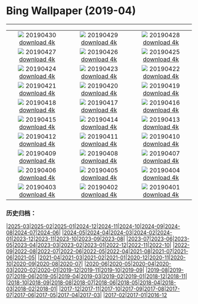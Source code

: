 # Bing Wallpaper (2019-04)
**************
| | | |
| :----: | :----: | :----: |
| ![](https://www.bing.com/th?id=OHR.LouisVienna_EN-US2422346599_1920x1080.jpg) 20190430 [download 4k](https://www.bing.com/th?id=OHR.LouisVienna_EN-US2422346599_UHD.jpg) | ![](https://www.bing.com/th?id=OHR.BabySloth_EN-US8463078273_1920x1080.jpg) 20190429 [download 4k](https://www.bing.com/th?id=OHR.BabySloth_EN-US8463078273_UHD.jpg) | ![](https://www.bing.com/th?id=OHR.SpringBadlands_EN-US8349424568_1920x1080.jpg) 20190428 [download 4k](https://www.bing.com/th?id=OHR.SpringBadlands_EN-US8349424568_UHD.jpg) |
| ![](https://www.bing.com/th?id=OHR.BloomingAloe_EN-US7990175942_1920x1080.jpg) 20190427 [download 4k](https://www.bing.com/th?id=OHR.BloomingAloe_EN-US7990175942_UHD.jpg) | ![](https://www.bing.com/th?id=OHR.CoastalFog_EN-US7921291267_1920x1080.jpg) 20190426 [download 4k](https://www.bing.com/th?id=OHR.CoastalFog_EN-US7921291267_UHD.jpg) | ![](https://www.bing.com/th?id=OHR.FireIce_EN-US7588914690_1920x1080.jpg) 20190425 [download 4k](https://www.bing.com/th?id=OHR.FireIce_EN-US7588914690_UHD.jpg) |
| ![](https://www.bing.com/th?id=OHR.RainforestMoss_EN-US7387327683_1920x1080.jpg) 20190424 [download 4k](https://www.bing.com/th?id=OHR.RainforestMoss_EN-US7387327683_UHD.jpg) | ![](https://www.bing.com/th?id=OHR.CasaBatllo_EN-US7267777877_1920x1080.jpg) 20190423 [download 4k](https://www.bing.com/th?id=OHR.CasaBatllo_EN-US7267777877_UHD.jpg) | ![](https://www.bing.com/th?id=OHR.LaysanAlbatross_EN-US7136581271_1920x1080.jpg) 20190422 [download 4k](https://www.bing.com/th?id=OHR.LaysanAlbatross_EN-US7136581271_UHD.jpg) |
| ![](https://www.bing.com/th?id=OHR.HidingEggs_EN-US7020088020_1920x1080.jpg) 20190421 [download 4k](https://www.bing.com/th?id=OHR.HidingEggs_EN-US7020088020_UHD.jpg) | ![](https://www.bing.com/th?id=OHR.CoveSpires_EN-US6899601669_1920x1080.jpg) 20190420 [download 4k](https://www.bing.com/th?id=OHR.CoveSpires_EN-US6899601669_UHD.jpg) | ![](https://www.bing.com/th?id=OHR.Paepalanthus_EN-US6799393102_1920x1080.jpg) 20190419 [download 4k](https://www.bing.com/th?id=OHR.Paepalanthus_EN-US6799393102_UHD.jpg) |
| ![](https://www.bing.com/th?id=OHR.MiracleGarden_EN-US6684216813_1920x1080.jpg) 20190418 [download 4k](https://www.bing.com/th?id=OHR.MiracleGarden_EN-US6684216813_UHD.jpg) | ![](https://www.bing.com/th?id=OHR.HopeValley_EN-US6541382933_1920x1080.jpg) 20190417 [download 4k](https://www.bing.com/th?id=OHR.HopeValley_EN-US6541382933_UHD.jpg) | ![](https://www.bing.com/th?id=OHR.BauhausArchive_EN-US6406056252_1920x1080.jpg) 20190416 [download 4k](https://www.bing.com/th?id=OHR.BauhausArchive_EN-US6406056252_UHD.jpg) |
| ![](https://www.bing.com/th?id=OHR.YayoiTulips_EN-US6304863335_1920x1080.jpg) 20190415 [download 4k](https://www.bing.com/th?id=OHR.YayoiTulips_EN-US6304863335_UHD.jpg) | ![](https://www.bing.com/th?id=OHR.GOTPath_EN-US5723870973_1920x1080.jpg) 20190414 [download 4k](https://www.bing.com/th?id=OHR.GOTPath_EN-US5723870973_UHD.jpg) | ![](https://www.bing.com/th?id=OHR.RecordStoreDay_EN-US5640323268_1920x1080.jpg) 20190413 [download 4k](https://www.bing.com/th?id=OHR.RecordStoreDay_EN-US5640323268_UHD.jpg) |
| ![](https://www.bing.com/th?id=OHR.BigWindDay_EN-US5579404574_1920x1080.jpg) 20190412 [download 4k](https://www.bing.com/th?id=OHR.BigWindDay_EN-US5579404574_UHD.jpg) | ![](https://www.bing.com/th?id=OHR.Bollenstreek_EN-US8530148470_1920x1080.jpg) 20190411 [download 4k](https://www.bing.com/th?id=OHR.Bollenstreek_EN-US8530148470_UHD.jpg) | ![](https://www.bing.com/th?id=OHR.SibWrestling_EN-US8415856682_1920x1080.jpg) 20190410 [download 4k](https://www.bing.com/th?id=OHR.SibWrestling_EN-US8415856682_UHD.jpg) |
| ![](https://www.bing.com/th?id=OHR.BlueTide_EN-US8292199681_1920x1080.jpg) 20190409 [download 4k](https://www.bing.com/th?id=OHR.BlueTide_EN-US8292199681_UHD.jpg) | ![](https://www.bing.com/th?id=OHR.SPLLobby_EN-US8181474925_1920x1080.jpg) 20190408 [download 4k](https://www.bing.com/th?id=OHR.SPLLobby_EN-US8181474925_UHD.jpg) | ![](https://www.bing.com/th?id=OHR.GTNPBeaver_EN-US8031478692_1920x1080.jpg) 20190407 [download 4k](https://www.bing.com/th?id=OHR.GTNPBeaver_EN-US8031478692_UHD.jpg) |
| ![](https://www.bing.com/th?id=OHR.Pepper_EN-US7943129554_1920x1080.jpg) 20190406 [download 4k](https://www.bing.com/th?id=OHR.Pepper_EN-US7943129554_UHD.jpg) | ![](https://www.bing.com/th?id=OHR.YongfuTown_EN-US7670109876_1920x1080.jpg) 20190405 [download 4k](https://www.bing.com/th?id=OHR.YongfuTown_EN-US7670109876_UHD.jpg) | ![](https://www.bing.com/th?id=OHR.NelderPlot_EN-US7412360420_1920x1080.jpg) 20190404 [download 4k](https://www.bing.com/th?id=OHR.NelderPlot_EN-US7412360420_UHD.jpg) |
| ![](https://www.bing.com/th?id=OHR.BistiBadlands_EN-US7240695529_1920x1080.jpg) 20190403 [download 4k](https://www.bing.com/th?id=OHR.BistiBadlands_EN-US7240695529_UHD.jpg) | ![](https://www.bing.com/th?id=OHR.HCA_EN-US4986591011_1920x1080.jpg) 20190402 [download 4k](https://www.bing.com/th?id=OHR.HCA_EN-US4986591011_UHD.jpg) | ![](https://www.bing.com/th?id=OHR.MischiefCubs_EN-US6733296518_1920x1080.jpg) 20190401 [download 4k](https://www.bing.com/th?id=OHR.MischiefCubs_EN-US6733296518_UHD.jpg) |

### 历史归档：

|[2025-03](bing/2025-03/2025-03.md)|[2025-02](bing/2025-02/2025-02.md)|[2025-01](bing/2025-01/2025-01.md)|[2024-12](bing/2024-12/2024-12.md)|[2024-11](bing/2024-11/2024-11.md)|[2024-10](bing/2024-10/2024-10.md)|[2024-09](bing/2024-09/2024-09.md)|[2024-08](bing/2024-08/2024-08.md)|[2024-07](bing/2024-07/2024-07.md)|[2024-06](bing/2024-06/2024-06.md)|
|[2024-05](bing/2024-05/2024-05.md)|[2024-04](bing/2024-04/2024-04.md)|[2024-03](bing/2024-03/2024-03.md)|[2024-02](bing/2024-02/2024-02.md)|[2024-01](bing/2024-01/2024-01.md)|[2023-12](bing/2023-12/2023-12.md)|[2023-11](bing/2023-11/2023-11.md)|[2023-10](bing/2023-10/2023-10.md)|[2023-09](bing/2023-09/2023-09.md)|[2023-08](bing/2023-08/2023-08.md)|
|[2023-07](bing/2023-07/2023-07.md)|[2023-06](bing/2023-06/2023-06.md)|[2023-05](bing/2023-05/2023-05.md)|[2023-04](bing/2023-04/2023-04.md)|[2023-03](bing/2023-03/2023-03.md)|[2023-02](bing/2023-02/2023-02.md)|[2023-01](bing/2023-01/2023-01.md)|[2022-12](bing/2022-12/2022-12.md)|[2022-11](bing/2022-11/2022-11.md)|[2022-10](bing/2022-10/2022-10.md)|
|[2022-09](bing/2022-09/2022-09.md)|[2022-08](bing/2022-08/2022-08.md)|[2022-07](bing/2022-07/2022-07.md)|[2022-06](bing/2022-06/2022-06.md)|[2022-05](bing/2022-05/2022-05.md)|[2022-04](bing/2022-04/2022-04.md)|[2021-08](bing/2021-08/2021-08.md)|[2021-07](bing/2021-07/2021-07.md)|[2021-06](bing/2021-06/2021-06.md)|[2021-05](bing/2021-05/2021-05.md)|
|[2021-04](bing/2021-04/2021-04.md)|[2021-03](bing/2021-03/2021-03.md)|[2021-02](bing/2021-02/2021-02.md)|[2021-01](bing/2021-01/2021-01.md)|[2020-12](bing/2020-12/2020-12.md)|[2020-11](bing/2020-11/2020-11.md)|[2020-10](bing/2020-10/2020-10.md)|[2020-09](bing/2020-09/2020-09.md)|[2020-08](bing/2020-08/2020-08.md)|[2020-07](bing/2020-07/2020-07.md)|
|[2020-06](bing/2020-06/2020-06.md)|[2020-05](bing/2020-05/2020-05.md)|[2020-04](bing/2020-04/2020-04.md)|[2020-03](bing/2020-03/2020-03.md)|[2020-02](bing/2020-02/2020-02.md)|[2020-01](bing/2020-01/2020-01.md)|[2019-12](bing/2019-12/2019-12.md)|[2019-11](bing/2019-11/2019-11.md)|[2019-10](bing/2019-10/2019-10.md)|[2019-09](bing/2019-09/2019-09.md)|
|[2019-08](bing/2019-08/2019-08.md)|[2019-07](bing/2019-07/2019-07.md)|[2019-06](bing/2019-06/2019-06.md)|[2019-05](bing/2019-05/2019-05.md)|[2019-04](bing/2019-04/2019-04.md)|[2019-03](bing/2019-03/2019-03.md)|[2019-02](bing/2019-02/2019-02.md)|[2019-01](bing/2019-01/2019-01.md)|[2018-12](bing/2018-12/2018-12.md)|[2018-11](bing/2018-11/2018-11.md)|
|[2018-10](bing/2018-10/2018-10.md)|[2018-09](bing/2018-09/2018-09.md)|[2018-08](bing/2018-08/2018-08.md)|[2018-07](bing/2018-07/2018-07.md)|[2018-06](bing/2018-06/2018-06.md)|[2018-05](bing/2018-05/2018-05.md)|[2018-04](bing/2018-04/2018-04.md)|[2018-03](bing/2018-03/2018-03.md)|[2018-02](bing/2018-02/2018-02.md)|[2018-01](bing/2018-01/2018-01.md)|
|[2017-12](bing/2017-12/2017-12.md)|[2017-11](bing/2017-11/2017-11.md)|[2017-10](bing/2017-10/2017-10.md)|[2017-09](bing/2017-09/2017-09.md)|[2017-08](bing/2017-08/2017-08.md)|[2017-07](bing/2017-07/2017-07.md)|[2017-06](bing/2017-06/2017-06.md)|[2017-05](bing/2017-05/2017-05.md)|[2017-04](bing/2017-04/2017-04.md)|[2017-03](bing/2017-03/2017-03.md)|
|[2017-02](bing/2017-02/2017-02.md)|[2017-01](bing/2017-01/2017-01.md)|[2016-12](bing/2016-12/2016-12.md)